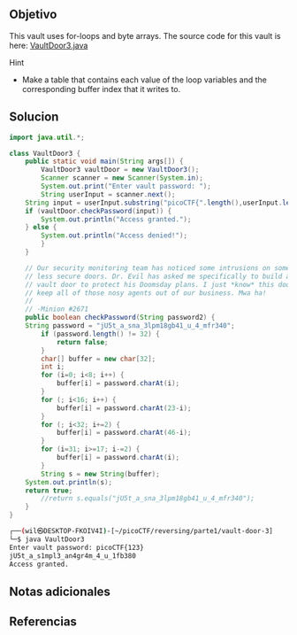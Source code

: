 ## Objetivo
This vault uses for-loops and byte arrays. The source code for this vault is here: [VaultDoor3.java](https://jupiter.challenges.picoctf.org/static/a648ca6dd275b9454c5d0de6d0f6efd3/VaultDoor3.java)

Hint
- Make a table that contains each value of the loop variables and the corresponding buffer index that it writes to.
## Solucion

``` Java
import java.util.*;

class VaultDoor3 {
    public static void main(String args[]) {
        VaultDoor3 vaultDoor = new VaultDoor3();
        Scanner scanner = new Scanner(System.in);
        System.out.print("Enter vault password: ");
        String userInput = scanner.next();
	String input = userInput.substring("picoCTF{".length(),userInput.length()-1);
	if (vaultDoor.checkPassword(input)) {
	    System.out.println("Access granted.");
	} else {
	    System.out.println("Access denied!");
        }
    }

    // Our security monitoring team has noticed some intrusions on some of the
    // less secure doors. Dr. Evil has asked me specifically to build a stronger
    // vault door to protect his Doomsday plans. I just *know* this door will
    // keep all of those nosy agents out of our business. Mwa ha!
    //
    // -Minion #2671
    public boolean checkPassword(String password2) {
	String password = "jU5t_a_sna_3lpm18gb41_u_4_mfr340";
        if (password.length() != 32) {
            return false;
        }
        char[] buffer = new char[32];
        int i;
        for (i=0; i<8; i++) {
            buffer[i] = password.charAt(i);
        }
        for (; i<16; i++) {
            buffer[i] = password.charAt(23-i);
        }
        for (; i<32; i+=2) {
            buffer[i] = password.charAt(46-i);
        }
        for (i=31; i>=17; i-=2) {
            buffer[i] = password.charAt(i);
        }
        String s = new String(buffer);
	System.out.println(s);
	return true;
        //return s.equals("jU5t_a_sna_3lpm18gb41_u_4_mfr340");
    }
}

```

```bash
┌──(wil㉿DESKTOP-FKOIV4I)-[~/picoCTF/reversing/parte1/vault-door-3]
└─$ java VaultDoor3
Enter vault password: picoCTF{123}
jU5t_a_s1mpl3_an4gr4m_4_u_1fb380
Access granted.
```
## Notas adicionales
## Referencias